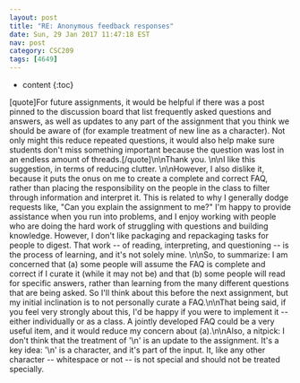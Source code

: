 ```yaml
---
layout: post
title: "RE: Anonymous feedback responses"
date: Sun, 29 Jan 2017 11:47:18 EST
nav: post
category: CSC209
tags: [4649]
---
```


* content
{:toc}

[quote]For future assignments, it would be helpful if there was a post pinned to the discussion board that list frequently asked questions and answers, as well as updates to any part of the assignment that you think we should be aware of (for example treatment of new line as a character). Not only might this reduce repeated questions, it would also help make sure students don't miss something important because the question was lost in an endless amount of threads.[/quote]\n\nThank you. \n\nI like this suggestion, in terms of reducing clutter. \n\nHowever, I also dislike it, because it puts the onus on me to create a complete and correct FAQ, rather than placing the responsibility on the people in the class to filter through information and interpret it. This is related to why I generally dodge requests like, "Can you explain the assignment to me?" I'm happy to provide assistance when you run into problems, and I enjoy working with people who are doing the hard work of struggling with questions and building knowledge. However, I don't like packaging and repackaging tasks for people to digest. That work -- of reading, interpreting, and questioning -- is the process of learning, and it's not solely mine.  \n\nSo, to summarize: I am concerned that (a) some people will assume the FAQ is complete and correct if I curate it (while it may not be) and that (b) some people will read for specific answers, rather than learning from the many different questions that are being asked. So I'll think about this before the next assignment, but my initial inclination is to not personally curate a FAQ.\n\nThat being said, if you feel very strongly about this, I'd be happy if you were to implement it -- either individually or as a class. A jointly developed FAQ could be a very useful item, and it would reduce my concern about (a).\n\nAlso, a nitpick: I don't think that the treatment of '\\n' is an update to the assignment. It's a key idea: '\\n' is a character, and it's part of the input. It, like any other character -- whitespace or not -- is not special and should not be treated specially.
<!-- more -->
<p></p>
